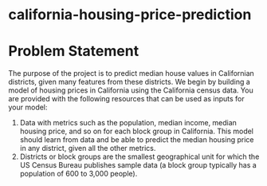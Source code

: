 # california-housing-price-prediction
# Problem Statement
The purpose of the project is to predict median house values in Californian districts, given many features from these districts.
We begin by building a model of housing prices in California using the California census data. You are provided with the following resources that can be used as inputs for your model:
1. Data with metrics such as the population, median income, median housing price, and so on for each block group in California. This model should learn from data and be able to predict the median housing price in any district, given all the other metrics.
2. Districts or block groups are the smallest geographical unit for which the US Census Bureau publishes sample data (a block group typically has a population of 600 to 3,000 people).
 
